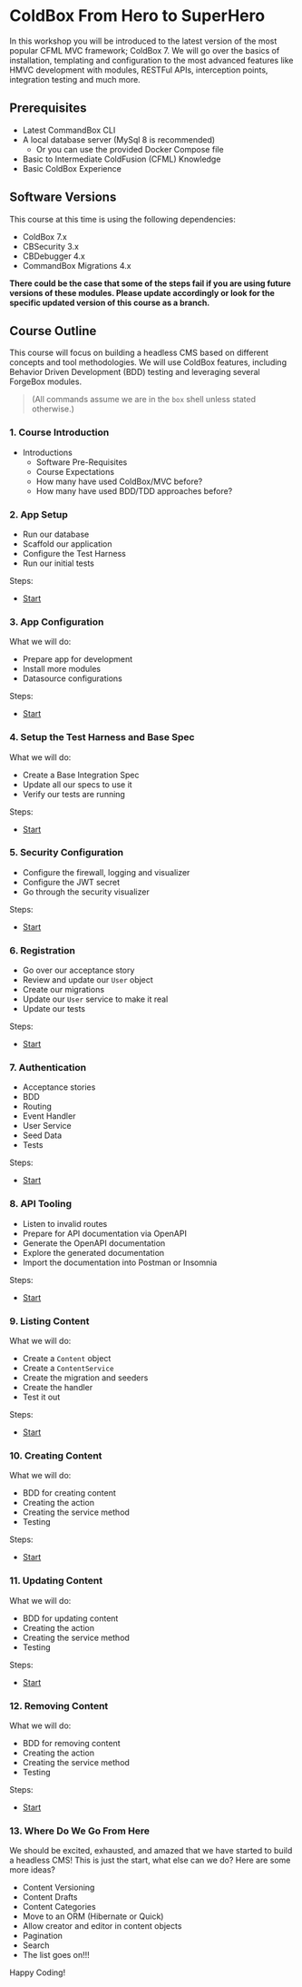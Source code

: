 # ColdBox From Hero to SuperHero

In this workshop you will be introduced to the latest version of the most popular CFML MVC framework; ColdBox 7. We will go over the basics of installation, templating and configuration to the most advanced features like HMVC development with modules, RESTFul APIs, interception points, integration testing and much more.

## Prerequisites

- Latest CommandBox CLI
- A local database server (MySql 8 is recommended)
  - Or you can use the provided Docker Compose file
- Basic to Intermediate ColdFusion (CFML) Knowledge
- Basic ColdBox Experience

## Software Versions

This course at this time is using the following dependencies:

- ColdBox 7.x
- CBSecurity 3.x
- CBDebugger 4.x
- CommandBox Migrations 4.x

**There could be the case that some of the steps fail if you are using future versions of these modules.  Please update accordingly or look for the specific updated version of this course as a branch.**

## Course Outline

This course will focus on building a headless CMS based on different concepts and tool methodologies. We will use ColdBox features, including Behavior Driven Development (BDD) testing and leveraging several ForgeBox modules.

> (All commands assume we are in the `box` shell unless stated otherwise.)

### 1. Course Introduction

- Introductions
  - Software Pre-Requisites
  - Course Expectations
  - How many have used ColdBox/MVC before?
  - How many have used BDD/TDD approaches before?

### 2. App Setup

- Run our database
- Scaffold our application
- Configure the Test Harness
- Run our initial tests

Steps:

- [Start](steps/step-2.md)

### 3. App Configuration

What we will do:

- Prepare app for development
- Install more modules
- Datasource configurations

Steps:

- [Start](steps/step-3.md)

### 4. Setup the Test Harness and Base Spec

What we will do:

- Create a Base Integration Spec
- Update all our specs to use it
- Verify our tests are running

Steps:

- [Start](steps/step-4.md)

### 5. Security Configuration

- Configure the firewall, logging and visualizer
- Configure the JWT secret
- Go through the security visualizer

Steps:

- [Start](steps/step-5.md)

### 6. Registration

- Go over our acceptance story
- Review and update our `User` object
- Create our migrations
- Update our `User` service to make it real
- Update our tests

Steps:

- [Start](steps/step-6.md)

### 7. Authentication

- Acceptance stories
- BDD
- Routing
- Event Handler
- User Service
- Seed Data
- Tests

Steps:

- [Start](steps/step-7.md)

### 8. API Tooling

- Listen to invalid routes
- Prepare for API documentation via OpenAPI
- Generate the OpenAPI documentation
- Explore the generated documentation
- Import the documentation into Postman or Insomnia

Steps:

- [Start](steps/step-8.md)

### 9. Listing Content

What we will do:

- Create a `Content` object
- Create a `ContentService`
- Create the migration and seeders
- Create the handler
- Test it out

Steps:

- [Start](steps/step-9.md)

### 10. Creating Content

What we will do:

- BDD for creating content
- Creating the action
- Creating the service method
- Testing

Steps:

- [Start](steps/step-10.md)

### 11. Updating Content

What we will do:

- BDD for updating content
- Creating the action
- Creating the service method
- Testing

Steps:

- [Start](steps/step-11.md)

### 12. Removing Content

What we will do:

- BDD for removing content
- Creating the action
- Creating the service method
- Testing

Steps:

- [Start](steps/step-12.md)

### 13. Where Do We Go From Here

We should be excited, exhausted, and amazed that we have started to build a headless CMS!  This is just the start, what else can we do? Here are some more ideas?

- Content Versioning
- Content Drafts
- Content Categories
- Move to an ORM (Hibernate or Quick)
- Allow creator and editor in content objects
- Pagination
- Search
- The list goes on!!!

Happy Coding!
